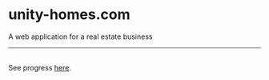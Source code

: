 # unity-homes.com
A web application for a real estate business

<hr>
<br>
See progress <a href='adamwpatterson.com/unity-homes'>here<a>.